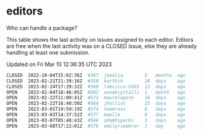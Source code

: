 # editors

Who can handle a package?

This table shows the last activity on issues assigned to each editor.
Editors are free when the last activity was on a CLOSED issue, else they
are already handling at least one submission.

Updated on Fri Mar 10 12:36:35 UTC 2023

```bash
CLOSED  2022-10-04T15:02:36Z  #367  jooolia        5   months  ago
CLOSED  2023-02-21T21:39:16Z  #358  karthik        16  days    ago
CLOSED  2023-02-24T17:39:32Z  #560  ldecicco-USGS  13  days    ago
OPEN    2023-02-04T18:46:05Z  #502  annakrystalli  1   month   ago
OPEN    2023-02-22T11:00:41Z  #572  maurolepore    16  days    ago
OPEN    2023-02-22T16:40:50Z  #568  jhollist       15  days    ago
OPEN    2023-03-01T19:59:19Z  #574  noamross       8   days    ago
OPEN    2023-03-03T14:37:52Z  #577  maelle         6   days    ago
OPEN    2023-03-07T05:48:43Z  #566  adamhsparks    3   days    ago
OPEN    2023-03-08T17:22:01Z  #576  emilyriederer  1   day     ago
```
